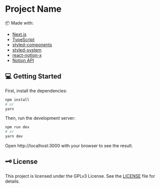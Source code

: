 # Project Name

📦 Made with:

- [Next.js](https://nextjs.org/)
- [TypeScript](https://www.typescriptlang.org/)
- [styled-components](https://styled-components.com/)
- [styled-system](https://styled-system.com/)
- [react-notion-x](https://github.com/NotionX/react-notion-x)
- [Notion API](https://developers.notion.com/)

## 💻 Getting Started

First, install the dependencies:

```bash
npm install
# or
yarn
```

Then, run the development server:

```bash
npm run dev
# or
yarn dev
```

Open http://localhost:3000 with your browser to see the result.

## 🗝 License

This project is licensed under the GPLv3 License. See the [LICENSE](LICENSE) file for details.
